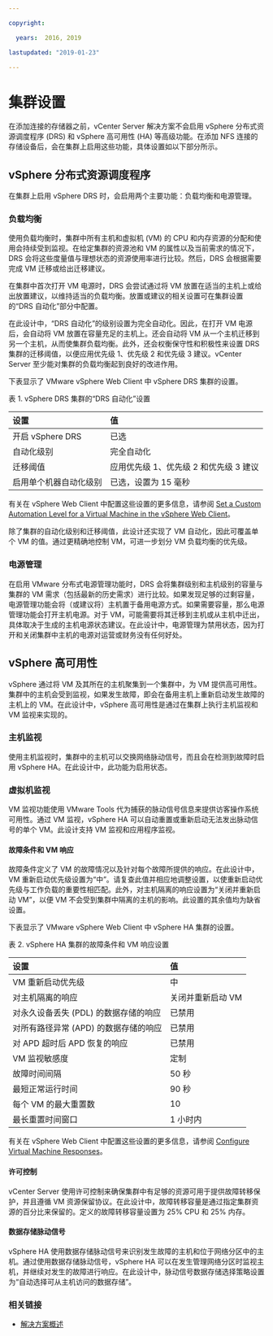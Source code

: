 ```yaml
---

copyright:

  years:  2016, 2019

lastupdated: "2019-01-23"

---
```


# 集群设置

在添加连接的存储器之前，vCenter Server 解决方案不会启用 vSphere 分布式资源调度程序 (DRS) 和 vSphere 高可用性 (HA) 等高级功能。在添加 NFS 连接的存储设备后，会在集群上启用这些功能，具体设置如以下部分所示。

## vSphere 分布式资源调度程序

在集群上启用 vSphere DRS 时，会启用两个主要功能：负载均衡和电源管理。

### 负载均衡

使用负载均衡时，集群中所有主机和虚拟机 (VM) 的 CPU 和内存资源的分配和使用会持续受到监视。在给定集群的资源池和 VM 的属性以及当前需求的情况下，DRS 会将这些度量值与理想状态的资源使用率进行比较。然后，DRS 会根据需要完成 VM 迁移或给出迁移建议。

在集群中首次打开 VM 电源时，DRS 会尝试通过将 VM 放置在适当的主机上或给出放置建议，以维持适当的负载均衡。放置或建议的相关设置可在集群设置的“DRS 自动化”部分中配置。

在此设计中，“DRS 自动化”的级别设置为完全自动化。因此，在打开 VM 电源后，会自动将 VM 放置在容量充足的主机上。还会自动将 VM 从一个主机迁移到另一个主机，从而使集群负载均衡。此外，还会权衡保守性和积极性来设置 DRS 集群的迁移阈值，以便应用优先级 1、优先级 2 和优先级 3 建议。vCenter Server 至少能对集群的负载均衡起到良好的改进作用。

下表显示了 VMware vSphere Web Client 中 vSphere DRS 集群的设置。

表 1. vSphere DRS 集群的“DRS 自动化”设置

|设置|值|
|:------------------- |:------ |
|开启 vSphere DRS|已选|
|自动化级别|完全自动化|
|迁移阈值|应用优先级 1、优先级 2 和优先级 3 建议|
|启用单个机器自动化级别|已选，设置为 15 毫秒|

有关在 vSphere Web Client 中配置这些设置的更多信息，请参阅 [Set a Custom Automation Level for a Virtual Machine in the vSphere Web Client](https://docs.vmware.com/en/VMware-vSphere/5.5/com.vmware.vsphere.resmgmt.doc/GUID-C21C0609-923B-46FB-920C-887F00DBCAB9.html)。

除了集群的自动化级别和迁移阈值，此设计还实现了 VM 自动化，因此可覆盖单个 VM 的值。通过更精确地控制 VM，可进一步划分 VM 负载均衡的优先级。

### 电源管理

在启用 VMware 分布式电源管理功能时，DRS 会将集群级别和主机级别的容量与集群的 VM 需求（包括最新的历史需求）进行比较。如果发现足够的过剩容量，电源管理功能会将（或建议将）主机置于备用电源方式。如果需要容量，那么电源管理功能会打开主机电源。对于 VM，可能需要将其迁移到主机或从主机中迁出，具体取决于生成的主机电源状态建议。在此设计中，电源管理为禁用状态，因为打开和关闭集群中主机的电源对运营或财务没有任何好处。

## vSphere 高可用性

vSphere 通过将 VM 及其所在的主机聚集到一个集群中，为 VM 提供高可用性。集群中的主机会受到监视，如果发生故障，即会在备用主机上重新启动发生故障的主机上的 VM。在此设计中，vSphere 高可用性是通过在集群上执行主机监视和 VM 监视来实现的。

### 主机监视

使用主机监视时，集群中的主机可以交换网络脉动信号，而且会在检测到故障时启用 vSphere HA。在此设计中，此功能为启用状态。

### 虚拟机监视

VM 监视功能使用 VMware Tools 代为捕获的脉动信号信息来提供访客操作系统可用性。通过 VM 监视，vSphere HA 可以自动重置或重新启动无法发出脉动信号的单个 VM。此设计支持 VM 监视和应用程序监视。

#### 故障条件和 VM 响应

故障条件定义了 VM 的故障情况以及针对每个故障所提供的响应。在此设计中，VM 重新启动优先级设置为“中”。请复查此值并相应地调整设置，以使重新启动优先级与工作负载的重要性相匹配。此外，对主机隔离的响应设置为“关闭并重新启动 VM”，以便 VM 不会受到集群中隔离的主机的影响。此设置的其余值均为缺省设置。

下表显示了 VMware vSphere Web Client 中 vSphere HA 集群的设置。

表 2. vSphere HA 集群的故障条件和 VM 响应设置

|设置|值|
|:------------------- |:------ |
|VM 重新启动优先级|中|
|对主机隔离的响应|关闭并重新启动 VM|
|对永久设备丢失 (PDL) 的数据存储的响应|已禁用|
|对所有路径异常 (APD) 的数据存储的响应|已禁用|
|对 APD 超时后 APD 恢复的响应|已禁用|
|VM 监视敏感度|定制|
|故障时间间隔|50 秒|
|最短正常运行时间|90 秒|
|每个 VM 的最大重置数|10|
|最长重置时间窗口|1 小时内|

有关在 vSphere Web Client 中配置这些设置的更多信息，请参阅 [Configure Virtual Machine Responses](https://docs.vmware.com/en/VMware-vSphere/6.0/com.vmware.vsphere.avail.doc/GUID-3DAED2B1-55B8-4877-BD0F-BC57C10A516C.html)。

#### 许可控制

vCenter Server 使用许可控制来确保集群中有足够的资源可用于提供故障转移保护，并且遵循 VM 资源保留协议。在此设计中，故障转移容量是通过指定集群资源的百分比来保留的。定义的故障转移容量设置为 25% CPU 和 25% 内存。

#### 数据存储脉动信号

vSphere HA 使用数据存储脉动信号来识别发生故障的主机和位于网络分区中的主机。通过使用数据存储脉动信号，vSphere HA 可以在发生管理网络分区时监视主机，并继续对发生的故障进行响应。在此设计中，脉动信号数据存储选择策略设置为“自动选择可从主机访问的数据存储”。

### 相关链接

* [解决方案概述](/docs/services/vmwaresolutions/archiref/solution/solution_overview.html)
